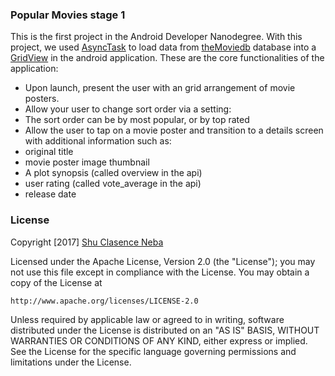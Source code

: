### Popular Movies stage 1
This is the first project in the Android Developer Nanodegree. With this project, we used [AsyncTask](https://developer.android.com/reference/android/os/AsyncTask.html) to load data from [theMoviedb](http://www.themoviedb.org) database into a [GridView](https://developer.android.com/guide/topics/ui/layout/gridview.html) in the android application. These are the core functionalities of the application:

- Upon launch, present the user with an grid arrangement of movie posters.
- Allow your user to change sort order via a setting:
- The sort order can be by most popular, or by top rated
- Allow the user to tap on a movie poster and transition to a details screen with additional information such as:
 - original title
 - movie poster image thumbnail
 - A plot synopsis (called overview in the api)
 - user rating (called vote_average in the api)
 - release date

 ### License
Copyright [2017] [Shu Clasence Neba](https://www.linkedin.com/in/shu-clasence-neba-352615bb/)

Licensed under the Apache License, Version 2.0 (the "License");
you may not use this file except in compliance with the License.
You may obtain a copy of the License at

    http://www.apache.org/licenses/LICENSE-2.0

Unless required by applicable law or agreed to in writing, software
distributed under the License is distributed on an "AS IS" BASIS,
WITHOUT WARRANTIES OR CONDITIONS OF ANY KIND, either express or implied.
See the License for the specific language governing permissions and
limitations under the License.